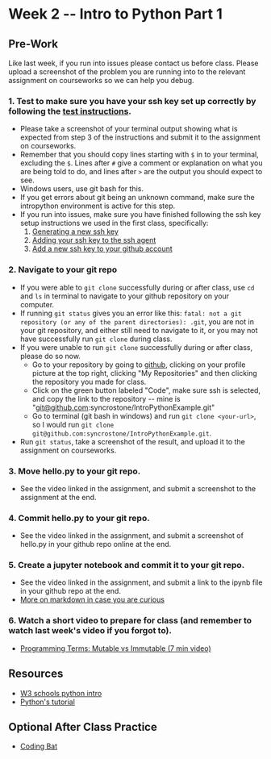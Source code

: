 # Week 2 -- Intro to Python Part 1

## Pre-Work
Like last week, if you run into issues please contact us before class. Please upload a screenshot of the problem you are running into to the relevant assignment on courseworks so we can help you debug.

### 1. Test to make sure you have your ssh key set up correctly by following the [test instructions](https://docs.github.com/en/authentication/connecting-to-github-with-ssh/testing-your-ssh-connection).
- Please take a screenshot of your terminal output showing what is expected from step 3 of the instructions and submit it to the assignment on courseworks.
- Remember that you should copy lines starting with `$` in to your terminal, excluding the `$`. Lines after `#` give a comment or explanation on what you are being told to do, and lines after `>` are the output you should expect to see.
- Windows users, use git bash for this.
- If you get errors about git being an unknown command, make sure the intropython environment is active for this step.
- If you run into issues, make sure you have finished following the ssh key setup instructions we used in the first class, specifically: 
  1. [Generating a new ssh key](https://docs.github.com/en/authentication/connecting-to-github-with-ssh/generating-a-new-ssh-key-and-adding-it-to-the-ssh-agent#generating-a-new-ssh-key)
  2. [Adding your ssh key to the ssh agent](https://docs.github.com/en/authentication/connecting-to-github-with-ssh/generating-a-new-ssh-key-and-adding-it-to-the-ssh-agent#adding-your-ssh-key-to-the-ssh-agent)
  3. [Add a new ssh key to your github account](https://docs.github.com/en/authentication/connecting-to-github-with-ssh/adding-a-new-ssh-key-to-your-github-account#adding-a-new-ssh-key-to-your-account)
  
### 2. Navigate to your git repo
- If you were able to `git clone` successfully during or after class, use `cd` and `ls` in terminal to navigate to your github repository on your computer.
- If running `git status` gives you an error like this: ```fatal: not a git repository (or any of the parent directories): .git```, you are not in your git repository, and either still need to navigate to it, or you may not have successfully run `git clone` during class.
- If you were unable to run `git clone` successfully during or after class, please do so now.
  - Go to your repository by going to [github](github.com), clicking on your profile picture at the top right, clicking "My Repositories" and then clicking the repository you made for class.
  - Click on the green button labeled "Code", make sure ssh is selected, and copy the link to the repository -- mine is "git@github.com:syncrostone/IntroPythonExample.git"
  - Go to terminal (git bash in windows) and run `git clone <your-url>`, so I would run `git clone git@github.com:syncrostone/IntroPythonExample.git`. 
- Run `git status`, take a screenshot of the result, and upload it to the assignment on courseworks.

### 3. Move hello.py to your git repo.
 - See the video linked in the assignment, and submit a screenshot to the assignment at the end.

### 4. Commit hello.py to your git repo.
- See the video linked in the assignment, and submit a screenshot of hello.py in your github repo online at the end.

### 5. Create a jupyter notebook and commit it to your git repo.
- See the video linked in the assignment, and submit a link to the ipynb file in your github repo at the end.
- [More on markdown in case you are curious](https://jupyter-notebook.readthedocs.io/en/stable/examples/Notebook/Working%20With%20Markdown%20Cells.html)

### 6. Watch a short video to prepare for class (and remember to watch last week's video if you forgot to).
- [Programming Terms: Mutable vs Immutable (7 min video)](https://www.youtube.com/watch?v=5qQQ3yzbKp8)


## Resources
- [W3 schools python intro](https://www.w3schools.com/python/python_operators.asp)
- [Python's tutorial](https://docs.python.org/3/tutorial/introduction.html)

## Optional After Class Practice
- [Coding Bat](https://codingbat.com/python)
